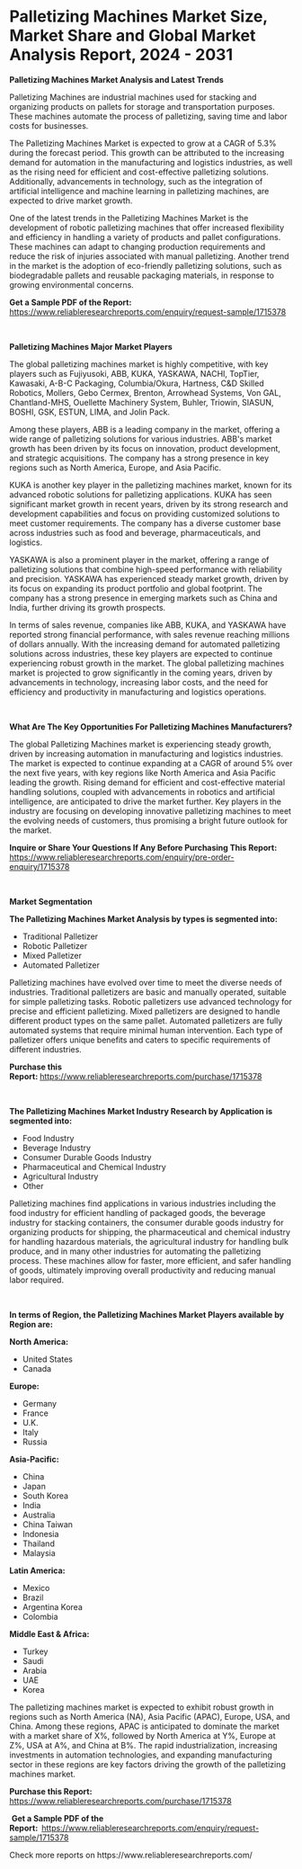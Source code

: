 <p><h1>Palletizing Machines Market Size, Market Share and Global Market Analysis Report, 2024 - 2031</h1></p><p><strong>Palletizing Machines Market Analysis and Latest Trends</strong></p>
<p><p>Palletizing Machines are industrial machines used for stacking and organizing products on pallets for storage and transportation purposes. These machines automate the process of palletizing, saving time and labor costs for businesses.</p><p>The Palletizing Machines Market is expected to grow at a CAGR of 5.3% during the forecast period. This growth can be attributed to the increasing demand for automation in the manufacturing and logistics industries, as well as the rising need for efficient and cost-effective palletizing solutions. Additionally, advancements in technology, such as the integration of artificial intelligence and machine learning in palletizing machines, are expected to drive market growth.</p><p>One of the latest trends in the Palletizing Machines Market is the development of robotic palletizing machines that offer increased flexibility and efficiency in handling a variety of products and pallet configurations. These machines can adapt to changing production requirements and reduce the risk of injuries associated with manual palletizing. Another trend in the market is the adoption of eco-friendly palletizing solutions, such as biodegradable pallets and reusable packaging materials, in response to growing environmental concerns.</p></p>
<p><strong>Get a Sample PDF of the Report:&nbsp;</strong> <a href="https://www.reliableresearchreports.com/enquiry/request-sample/1715378">https://www.reliableresearchreports.com/enquiry/request-sample/1715378</a></p>
<p>&nbsp;</p>
<p><strong>Palletizing Machines Major Market Players</strong></p>
<p><p>The global palletizing machines market is highly competitive, with key players such as Fujiyusoki, ABB, KUKA, YASKAWA, NACHI, TopTier, Kawasaki, A-B-C Packaging, Columbia/Okura, Hartness, C&D Skilled Robotics, Mollers, Gebo Cermex, Brenton, Arrowhead Systems, Von GAL, Chantland-MHS, Ouellette Machinery System, Buhler, Triowin, SIASUN, BOSHI, GSK, ESTUN, LIMA, and Jolin Pack.</p><p>Among these players, ABB is a leading company in the market, offering a wide range of palletizing solutions for various industries. ABB's market growth has been driven by its focus on innovation, product development, and strategic acquisitions. The company has a strong presence in key regions such as North America, Europe, and Asia Pacific.</p><p>KUKA is another key player in the palletizing machines market, known for its advanced robotic solutions for palletizing applications. KUKA has seen significant market growth in recent years, driven by its strong research and development capabilities and focus on providing customized solutions to meet customer requirements. The company has a diverse customer base across industries such as food and beverage, pharmaceuticals, and logistics.</p><p>YASKAWA is also a prominent player in the market, offering a range of palletizing solutions that combine high-speed performance with reliability and precision. YASKAWA has experienced steady market growth, driven by its focus on expanding its product portfolio and global footprint. The company has a strong presence in emerging markets such as China and India, further driving its growth prospects.</p><p>In terms of sales revenue, companies like ABB, KUKA, and YASKAWA have reported strong financial performance, with sales revenue reaching millions of dollars annually. With the increasing demand for automated palletizing solutions across industries, these key players are expected to continue experiencing robust growth in the market. The global palletizing machines market is projected to grow significantly in the coming years, driven by advancements in technology, increasing labor costs, and the need for efficiency and productivity in manufacturing and logistics operations.</p></p>
<p>&nbsp;</p>
<p><strong>What Are The Key Opportunities For Palletizing Machines Manufacturers?</strong></p>
<p><p>The global Palletizing Machines market is experiencing steady growth, driven by increasing automation in manufacturing and logistics industries. The market is expected to continue expanding at a CAGR of around 5% over the next five years, with key regions like North America and Asia Pacific leading the growth. Rising demand for efficient and cost-effective material handling solutions, coupled with advancements in robotics and artificial intelligence, are anticipated to drive the market further. Key players in the industry are focusing on developing innovative palletizing machines to meet the evolving needs of customers, thus promising a bright future outlook for the market.</p></p>
<p><strong>Inquire or Share Your Questions If Any Before Purchasing This Report:</strong> <a href="https://www.reliableresearchreports.com/enquiry/pre-order-enquiry/1715378">https://www.reliableresearchreports.com/enquiry/pre-order-enquiry/1715378</a></p>
<p>&nbsp;</p>
<p><strong>Market Segmentation</strong></p>
<p><strong>The Palletizing Machines Market Analysis by types is segmented into:</strong></p>
<p><ul><li>Traditional Palletizer</li><li>Robotic Palletizer</li><li>Mixed Palletizer</li><li>Automated Palletizer</li></ul></p>
<p><p>Palletizing machines have evolved over time to meet the diverse needs of industries. Traditional palletizers are basic and manually operated, suitable for simple palletizing tasks. Robotic palletizers use advanced technology for precise and efficient palletizing. Mixed palletizers are designed to handle different product types on the same pallet. Automated palletizers are fully automated systems that require minimal human intervention. Each type of palletizer offers unique benefits and caters to specific requirements of different industries.</p></p>
<p><strong>Purchase this Report:&nbsp;</strong><a href="https://www.reliableresearchreports.com/purchase/1715378">https://www.reliableresearchreports.com/purchase/1715378</a></p>
<p>&nbsp;</p>
<p><strong>The Palletizing Machines Market Industry Research by Application is segmented into:</strong></p>
<p><ul><li>Food Industry</li><li>Beverage Industry</li><li>Consumer Durable Goods Industry</li><li>Pharmaceutical and Chemical Industry</li><li>Agricultural Industry</li><li>Other</li></ul></p>
<p><p>Palletizing machines find applications in various industries including the food industry for efficient handling of packaged goods, the beverage industry for stacking containers, the consumer durable goods industry for organizing products for shipping, the pharmaceutical and chemical industry for handling hazardous materials, the agricultural industry for handling bulk produce, and in many other industries for automating the palletizing process. These machines allow for faster, more efficient, and safer handling of goods, ultimately improving overall productivity and reducing manual labor required.</p></p>
<p>&nbsp;</p>
<p><strong>In terms of Region, the Palletizing Machines Market Players available by Region are:</strong></p>
<p>
    <p> <strong> North America: </strong>
        <ul>
            <li>United States</li>
            <li>Canada</li>
        </ul>
        </p> 
    <p> <strong> Europe: </strong>
        <ul>
            <li>Germany</li>
            <li>France</li>
            <li>U.K.</li>
            <li>Italy</li>
            <li>Russia</li>
        </ul>
        </p> 
    <p> <strong> Asia-Pacific: </strong>
        <ul>
            <li>China</li>
            <li>Japan</li>
            <li>South Korea</li>
            <li>India</li>
            <li>Australia</li>
            <li>China Taiwan</li>
            <li>Indonesia</li>
            <li>Thailand</li>
            <li>Malaysia</li>
        </ul>
        </p> 
    <p> <strong> Latin America: </strong>
        <ul>
            <li>Mexico</li>
            <li>Brazil</li>
            <li>Argentina Korea</li>
            <li>Colombia</li>
        </ul>
        </p> 
    <p> <strong> Middle East & Africa: </strong>
        <ul>
            <li>Turkey</li>
            <li>Saudi</li>
            <li>Arabia</li>
            <li>UAE</li>
            <li>Korea</li>
        </ul>
    </p>
    </p>
<p><p>The palletizing machines market is expected to exhibit robust growth in regions such as North America (NA), Asia Pacific (APAC), Europe, USA, and China. Among these regions, APAC is anticipated to dominate the market with a market share of X%, followed by North America at Y%, Europe at Z%, USA at A%, and China at B%. The rapid industrialization, increasing investments in automation technologies, and expanding manufacturing sector in these regions are key factors driving the growth of the palletizing machines market.</p></p>
<p><strong>Purchase this Report: </strong><a href="https://www.reliableresearchreports.com/purchase/1715378">https://www.reliableresearchreports.com/purchase/1715378</a></p>
<p>&nbsp;<strong>Get a Sample PDF of the Report:&nbsp;&nbsp;</strong><a href="https://www.reliableresearchreports.com/enquiry/request-sample/1715378">https://www.reliableresearchreports.com/enquiry/request-sample/1715378</a></p>
<p><strong></strong></p>
<p>Check more reports on https://www.reliableresearchreports.com/</p>